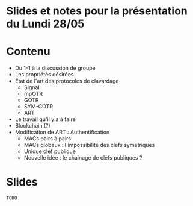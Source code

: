 # Slides et notes pour la présentation du Lundi 28/05

# Contenu
- Du 1-1 à la discussion de groupe
- Les propriétés désirées
- Etat de l'art des protocoles de clavardage
	- Signal
	- mpOTR
	- GOTR
	- SYM-GOTR
	- ART
- Le travail qu'il y a à faire
- Blockchain (?)
- Modification de ART : Authentification
	- MACs pairs à pairs
	- MACs globaux : l'impossibilité des clefs symétriques
	- Unique clef publique
	- Nouvelle idée : le chainage de clefs publiques ?

# Slides
`TODO`
